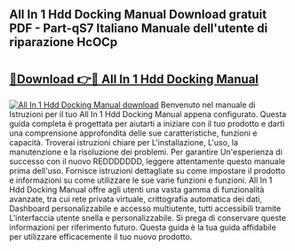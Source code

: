 ## All In 1 Hdd Docking Manual Download gratuit PDF - Part-qS7 Italiano Manuale dell'utente di riparazione HcOCp

# <h2><a href="http://df9qr3x.blite.top/?on=All+In+1+Hdd+Docking+Manual">🔗Download 👉🔴 All In 1 Hdd Docking Manual</a></h2>

[![All In 1 Hdd Docking Manual download](https://i.imgur.com/lujVjoI.png)](http://df9qr3x.blite.top/?on=All+In+1+Hdd+Docking+Manual)
Benvenuto nel manuale di Istruzioni per il tuo All In 1 Hdd Docking Manual appena configurato. Questa guida completa è progettata per aiutarti a iniziare con il tuo prodotto e darti una comprensione approfondita delle sue caratteristiche, funzioni e capacità. Troverai istruzioni chiare per L'installazione, L'uso, la manutenzione e la risoluzione dei problemi. Per garantire Un'esperienza di successo con il nuovo REDDDDDDD, leggere attentamente questo manuale prima dell'uso. Fornisce istruzioni dettagliate su come impostare il prodotto e informazioni su come utilizzare le sue varie funzioni e funzioni. All In 1 Hdd Docking Manual offre agli utenti una vasta gamma di funzionalità avanzate, tra cui rete privata virtuale, crittografia automatica dei dati, Dashboard personalizzabile e accesso multiutente, tutti accessibili tramite L'interfaccia utente snella e personalizzabile. Si prega di conservare queste informazioni per riferimento futuro. Questa guida è la tua guida affidabile per utilizzare efficacemente il tuo nuovo prodotto.
